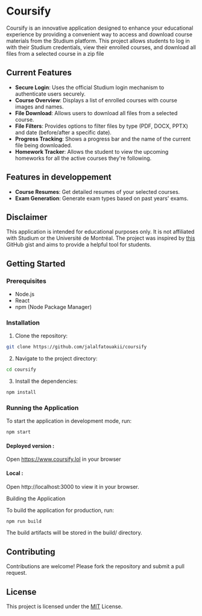 # Coursify

Coursify is an innovative application designed to enhance your educational experience by providing a convenient way to access and download course materials from the Studium platform. This project allows students to log in with their Studium credentials, view their enrolled courses, and download all files from a selected course in a zip file

## Current Features
- **Secure Login**: Uses the official Studium login mechanism to authenticate users securely.
- **Course Overview**: Displays a list of enrolled courses with course images and names.
- **File Download**: Allows users to download all files from a selected course.
- **File Filters**: Provides options to filter files by type (PDF, DOCX, PPTX) and date (before/after a specific date).
- **Progress Tracking**: Shows a progress bar and the name of the current file being downloaded.
- **Homework Tracker**: Allows the student to view the upcoming homeworks for all the active courses they're following.

## Features in developpement

- **Course Resumes**: Get detailed resumes of your selected courses.
- **Exam Generation**: Generate exam types based on past years' exams.

## Disclaimer
This application is intended for educational purposes only. It is not affiliated with Studium or the Université de Montréal. The project was inspired by [this](https://gist.github.com/0xD34DC0DE/fd7a269e4e7cb2e508c8a4b9ba1bad95) GitHub gist and aims to provide a helpful tool for students.

## Getting Started

### Prerequisites

- Node.js
- React
- npm (Node Package Manager)

### Installation

1. Clone the repository:
```bash
git clone https://github.com/jalalfatouakii/coursify
   ```

2. Navigate to the project directory:
```bash
cd coursify
   ```

3. Install the dependencies:
```bash
npm install
   ```

### Running the Application

To start the application in development mode, run:
```bash
npm start
   ```
#### Deployed version :
Open https://www.coursify.lol in your browser
#### Local :
Open http://localhost:3000 to view it in your browser.

Building the Application

To build the application for production, run:
```bash
npm run build
   ```

The build artifacts will be stored in the build/ directory.

## Contributing

Contributions are welcome! Please fork the repository and submit a pull request.

## License

This project is licensed under the [MIT](LICENSE) License.
